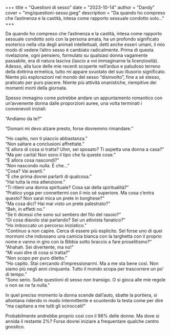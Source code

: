 +++
title = "Questioni di sesso"
date = "2023-10-14"
author = "Dandy"
cover = "img/questioni-sesso.jpeg"
description = "Da quando ho compreso che l’astinenza e la castità, intesa come rapporto sessuale condotto solo..."
+++

Da quando ho compreso che l’astinenza e la castità, intesa come rapporto sessuale condotto solo con la persona amata, ha un profondo significato esoterico nella vita degli animali intellettuali, detti anche esseri umani, il mio modo di vedere l’altro sesso è cambiato radicalmente. Prima di questa rivelazione, ogni pensiero, formulato su qualsiasi donna vagamente passabile, era di natura lasciva (lascio a voi immaginarne la licenziosità). Adesso, alla luce delle mie recenti scoperte nell’arduo e paludoso terreno della dottrina ermetica, tutto mi appare svuotato del suo illusorio significato.
Niente più esplorazioni nel mondo del sesso “disinvolto”, fine a sé stesso, praticato per puro piacere. Niente più attività onanistiche, riempitive dei momenti morti della giornata.

Spesso immagino come potrebbe andare un appuntamento romantico con un’avvenente donna dalle proporzioni auree, una volta terminati i convenevoli iniziali:

“Andiamo da te?”

“Domani mi devo alzare presto, forse dovremmo rimandare.”

“Ho capito, non ti piaccio abbastanza.”<br>
“Non saltare a conclusioni affrettate.”<br>
“E allora di cosa si tratta? Uhm, sei sposato? Ti aspetta una donna a casa?”<br>
“Ma per carità! Non sono il tipo che fa queste cose.”<br>
“E allora cosa nascondi?”<br>
“Non nascondo nulla. È che…”<br>
“Cosa? Vai avanti.”<br>
“È che prima dovrei parlarti di qualcosa.”<br>
“Hai tutta la mia attenzione.”<br>
“Ti ritieni una donna spirituale? Cosa sai della spiritualità?”<br>
“Pratico yoga per connettermi con il mio sé superiore. Ma cosa c’entra questo? Non sarai mica un prete in borghese?”<br>
“Ma cosa dici? Hai mai visto un prete palestrato?”<br>
“Beh, in effetti no.”<br>
“Se ti dicessi che sono sul sentiero del filo del rasoio?”<br>
“Di cosa diavolo stai parlando? Sei un attivista fanatico?”<br>
“Ho imboccato un percorso iniziatico.”<br>
“Continuo a non capire. Cerca di essere più esplicito. Sei forse uno di quei mormoni che indossano una camicia bianca con la targhetta con il proprio nome e vanno in giro con la Bibbia sotto braccio a fare proselitismo?”<br>
“Ahahah. Sei divertente, ma no!”<br>
“Mi vuoi dire di cosa si tratta?”<br>
“Non scopo per puro diletto.”<br>
“Ho capito. Stai cercando d’impressionarmi. Ma a me sta bene così. Non siamo più negli anni cinquanta. Tutto il mondo scopa per trascorrere un po’ di tempo.”<br>
“Sono serio. Sulle questioni di sesso non transigo. O si gioca alle mie regole o non se ne fa nulla.”<br>

In quel preciso momento la donna scende dall’auto, sbatte la portiera, si allontana ridendo in modo intermittente e scuotendo la testa come per dire “ma capitano a me tutti gli sciroccati!”

Probabilmente andrebbe proprio così con il 98% delle donne. Ma dove si annida il restante 2%? Forse dovrei iniziare a frequentare qualche centro gnostico.
